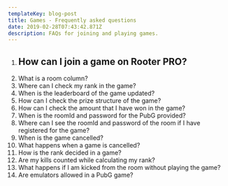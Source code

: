 ```yaml
---
templateKey: blog-post
title: Games - Frequently asked questions
date: 2019-02-28T07:43:42.871Z
description: FAQs for joining and playing games.
---
```

1. ## How can I join a game on Rooter PRO?
2. What is a room column?
3. Where can I check my rank in the game?
4. When is the leaderboard of the game updated?
5. How can I check the prize structure of the game?
6. How can I check the amount that I have won in the game?
7. When is the roomId and password for the PubG provided?
8. Where can I see the roomId and password of the room if I have registered for the game?
9. When is the game cancelled?
10. What happens when a game is cancelled?
11. How is the rank decided in a game?
12. Are my kills counted while calculating my rank?
13. What happens if I am kicked from the room without playing the game?
14. Are emulators allowed in a PubG game?
